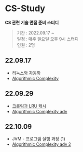 # CS-Study

**CS 관련 기술 면접 준비 스터디**

> 기간 : 2022.09.17 ~  
> 일정 : 매주 일요일 오후 9시 스터디  
> 인원 : 2명

## 22.09.17
- [리눅스와 자동화](https://scientific-petunia-d2d.notion.site/f8897e23d5394e1e850f18e787d64105)
- [Algorithmic Complexity](https://scientific-petunia-d2d.notion.site/Algorithmic-Complexity-5fe158c20c7d425dbf514d2ab1a974fb)

## 22.09.29
- [크롤링과 LRU 캐시](https://velog.io/@iamjm29/%ED%81%AC%EB%A1%A4%EB%A7%81%EA%B3%BC-LRU-%EC%BA%90%EC%8B%9C)
- [Algorithmic Complexity adv](https://scientific-petunia-d2d.notion.site/Algorithmic-Complexity-adv-d539dcf5a6434928a50c4cc385818a37)

## 22.10.09
- JVM - 프로그램 실행 과정 (1)
- [Algorithmic Complexity adv 2](https://scientific-petunia-d2d.notion.site/Algorithmic-Complexity-adv-2-9e6cb76d0bd64d4fabca184e6545c77c)
